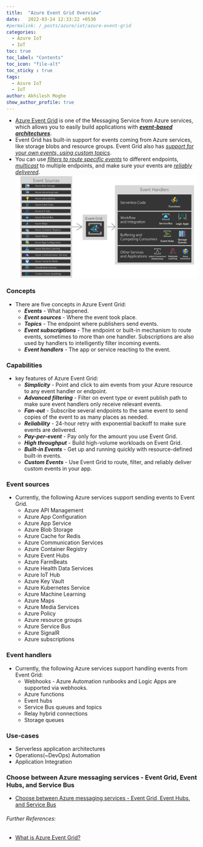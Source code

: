 ```yaml
---
title:  "Azure Event Grid Overview"
date:   2022-03-24 12:33:22 +0530
#permalink: /_posts/azure/iot/azure-event-grid
categories:
  - Azure IoT
  - IoT
toc: true
toc_label: "Contents"
toc_icon: "file-alt"
toc_sticky : true
tags:
  - Azure IoT
  - IoT
author: Akhilesh Moghe
show_author_profile: true
---
```


- [Azure Event Grid](https://azure.microsoft.com/en-us/services/event-grid/) is one of the Messaging Service from Azure services, which allows you to easily build applications with __*<u>event-based architectures</u>*__.
- Event Grid has built-in support for events coming from Azure services, like storage blobs and resource groups. Event Grid also has *<u>support for your own events, using custom topics</u>*.
- You can use *<u>filters to route specific events</u>* to different endpoints, *<u>multicast</u>* to multiple endpoints, and make sure your events are *<u>reliably delivered</u>*.
  ![azure-event-grid-functional-model](/assets/images/azure/messaging/event-grid/azure-event-grid-functional-model.png)

### Concepts
- There are five concepts in Azure Event Grid:
  - __*Events*__ - What happened.
  - __*Event sources*__ - Where the event took place.
  - __*Topics*__ - The endpoint where publishers send events.
  - __*Event subscriptions*__ - The endpoint or built-in mechanism to route events, sometimes to more than one handler. Subscriptions are also used by handlers to intelligently filter incoming events.
  - __*Event handlers*__ - The app or service reacting to the event.

### Capabilities
- key features of Azure Event Grid:
  - __*Simplicity*__ - Point and click to aim events from your Azure resource to any event handler or endpoint.
  - __*Advanced filtering*__ - Filter on event type or event publish path to make sure event handlers only receive relevant events.
  - __*Fan-out*__ - Subscribe several endpoints to the same event to send copies of the event to as many places as needed.
  - __*Reliability*__ - 24-hour retry with exponential backoff to make sure events are delivered.
  - __*Pay-per-event*__ - Pay only for the amount you use Event Grid.
  - __*High throughput*__ - Build high-volume workloads on Event Grid.
  - __*Built-in Events*__ - Get up and running quickly with resource-defined built-in events.
  - __*Custom Events*__ - Use Event Grid to route, filter, and reliably deliver custom events in your app.

### Event sources
- Currently, the following Azure services support sending events to Event Grid.
  - Azure API Management
  - Azure App Configuration
  - Azure App Service
  - Azure Blob Storage
  - Azure Cache for Redis
  - Azure Communication Services
  - Azure Container Registry
  - Azure Event Hubs
  - Azure FarmBeats
  - Azure Health Data Services
  - Azure IoT Hub
  - Azure Key Vault
  - Azure Kubernetes Service
  - Azure Machine Learning
  - Azure Maps
  - Azure Media Services
  - Azure Policy
  - Azure resource groups
  - Azure Service Bus
  - Azure SignalR
  - Azure subscriptions

### Event handlers
- Currently, the following Azure services support handling events from Event Grid:
  - Webhooks - Azure Automation runbooks and Logic Apps are supported via webhooks.
  - Azure functions
  - Event hubs
  - Service Bus queues and topics
  - Relay hybrid connections
  - Storage queues

### Use-cases
- Serverless application architectures
- Operations(~DevOps) Automation
- Application Integration

### Choose between Azure messaging services - Event Grid, Event Hubs, and Service Bus
- [Choose between Azure messaging services - Event Grid, Event Hubs, and Service Bus](https://docs.microsoft.com/en-us/azure/event-grid/compare-messaging-services)

###### Further References:
- [What is Azure Event Grid?](https://docs.microsoft.com/en-us/azure/event-grid/overview#event-sources)



